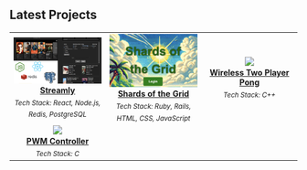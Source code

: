 
## Latest Projects

<table>
<tr>
<td align="center" width="33.3%">
  <a href="https://github.com/EvinB/streamly">
    <img src="https://github.com/EvinB/EvinB/blob/main/Streamly.png" width="100%" />
    <br />
    <strong>Streamly</strong>
  </a>
  <br/>
  <sub><i>Tech Stack: React, Node.js, Redis, PostgreSQL</i></sub>
</td>
<td align="center" width="33.3%">
  <a href="https://github.com/EvinB/projectdirectory-selt_2024_team_008">
    <img src="https://github.com/EvinB/EvinB/blob/main/shardsOfTheGrid.png" width="100%" />
    <br />
    <strong>Shards of the Grid</strong>
  </a>
  <br/>
  <sub><i>Tech Stack: Ruby, Rails, HTML, CSS, JavaScript</i></sub>
</td>
</td>
<td align="center" width="33.3%">
  <a href="https://github.com/EvinB/WirelessPong">
    <img src="https://github.com/EvinB/EvinB/blob/main/wirelessPong.png" width="100%" />
    <br />
    <strong>Wireless Two Player Pong</strong>
  </a>
  <br/>
  <sub><i>Tech Stack: C++ </i></sub>
</td>
</tr>

<tr>
  <td align="center" width="33.3%">
    <a href="https://github.com/EvinB/FanController">
      <img src="https://github.com/EvinB/EvinB/blob/main/wirelessPong.png" width="100%" />
      <br />
      <strong>PWM Controller</strong>
    </a>
    <br/>
    <sub><i>Tech Stack: C </i></sub>
  </td>

</tr>
</table>

